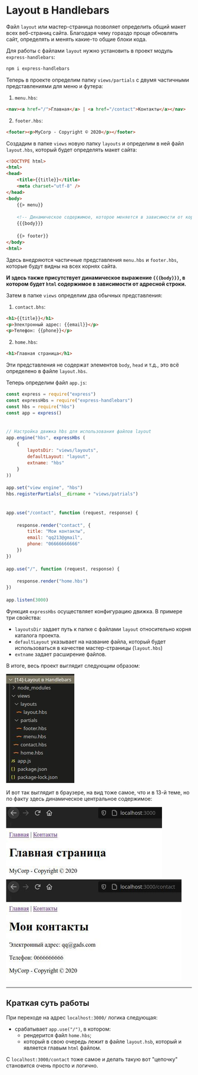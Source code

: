 # Layout в Handlebars

Файл `layout` или мастер-страница позволяет определить общий макет всех веб-страниц сайта. Благодаря чему гораздо проще обновлять сайт, определять и менять какие-то общие блоки кода.

Для работы с файлами `layout` нужно установить в проект модуль `express-handlebars`:

```bash
npm i express-handlebars
```

Теперь в проекте определим папку `views/partials` с двумя частичными представлениями для меню и футера:

1. `menu.hbs`:

```html
<nav><a href="/">Главная</a> | <a href="/contact">Контакты</a></nav>
```

2. `footer.hbs`:

```html
<footer><p>MyCorp - Copyright © 2020</p></footer>
```

Создадим в папке `views` новую папку `layouts` и определим в ней файл `layout.hbs`, который будет определять макет сайта: 

```html
<!DOCTYPE html>
<html>
<head>
    <title>{{title}}</title>
    <meta charset="utf-8" />
</head>
<body>
    {{> menu}}
      
    <!-- Динамическое содержимое, которое меняется в зависимости от корня адресной строки -->
    {{{body}}}
      
    {{> footer}}
</body>
<html>
```

Здесь внедряются частичные представления `menu.hbs` и `footer.hbs`, которые будут видны на всех корнях сайта.

**И здесь также присутствует динамическое выражение `{{{body}}}`, в котором будет `html` содержимое в зависимости от адресной строки.**

Затем в папке `views` определим два обычных представления:

1. `contact.bhs`:

```html
<h1>{{title}}</h1>
<p>Электронный адрес: {{email}}</p>
<p>Телефон: {{phone}}</p>
```

2. `home.hbs`:

```html
<h1>Главная страница</h1>
```

Эти представления не содержат элементов `body`, `head` и т.д., это всё определено в файле `layout.hbs`.


Теперь определим файл `app.js`:

```javascript
const express = require("express")
const expressHbs = require("express-handlebars")
const hbs = require("hbs")
const app = express()


// Настройка движка hbs для использования файлов layout
app.engine("hbs", expressHbs (
    {
        layotsDir: "views/layouts",
        defaultLayout: "layout",
        extname: "hbs"
    }
))

app.set("view engine", "hbs")
hbs.registerPartials(__dirname + "views/patrials")


app.use("/contact", function (request, response) {
    
    response.render("contact", {
        title: "Мои контакты",
        email: "qq213@gmail",
        phone: "06666666666"
    })
})

app.use("/", function (request, response) {
    
    response.render("home.hbs")
})

app.listen(3000)
```

Функция `expressHbs` осуществляет конфигурацию движка. В примере три свойства: 

* `layoutsDir` задает путь к папке с файлами `layout` относительно корня каталога проекта. 
* `defaultLayout` указывает на название файла, который будет использоваться в качестве мастер-страницы (`layout.hbs`)
* `extname` задает расширение файлов.


В итоге, весь проект выглядит следующим образом: 

![qq](img/screen3.png)

И вот так выглядит в браузере, на вид тоже самое, что и в 13-й теме, но по факту здесь динамическое центральное содержимое: 

![qq](img/screen1.png)
![qq](img/screen2.png)
***

## Краткая суть работы
При переходе на адрес `localhost:3000/` логика следующая:

* срабатывает `app.use("/")`, в котором: 
  *  рендерится файл `home.hbs`;
  *  который в свою очередь лежит в файле `layout.hsb`, который и является главым `html` файлом.

С `localhost:3000/contact` тоже самое и делать такую вот "цепочку" становится очень просто и логично.